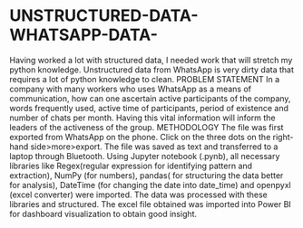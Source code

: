 # UNSTRUCTURED-DATA-WHATSAPP-DATA-
Having worked a lot with structured data, I needed work that will stretch my python knowledge. Unstructured data from WhatsApp is very dirty data that requires a lot of python knowledge to clean.
PROBLEM STATEMENT
In a company with many workers who uses WhatsApp as a means of communication, how can one ascertain active participants of the company, words frequently used, active time of participants, period of existence and number of chats per month. Having this vital information will inform the leaders of the activeness of the group. 
METHODOLOGY
The file was first exported from WhatsApp on the phone. Click on the three dots on the right-hand side>more>export.  The file was saved as text and transferred to a laptop through Bluetooth. 
Using Jupyter notebook (.pynb), all necessary libraries like Regex(regular expression for identifying pattern and extraction), NumPy (for numbers), pandas( for structuring the data better for analysis), DateTime (for changing the date into date_time) and openpyxl (excel converter)  were imported.
The data was processed with these libraries and structured.
The excel file obtained was imported into Power BI for dashboard visualization to obtain good insight.
